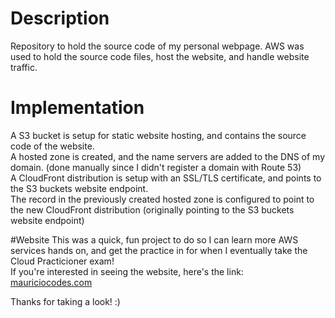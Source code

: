 # Description 
Repository to hold the source code of my personal webpage. 
AWS was used to hold the source code files, host the website, and handle website traffic.

# Implementation
A S3 bucket is setup for static website hosting, and contains the source code of the website.\
A hosted zone is created, and the name servers are added to the DNS of my domain. (done manually since I didn't register a domain with Route 53)\
A CloudFront distribution is setup with an SSL/TLS certificate, and points to the S3 buckets website endpoint.\
The record in the previously created hosted zone is configured to point to the new CloudFront distribution (originally pointing to the S3 buckets website endpoint)


#Website
This was a quick, fun project to do so I can learn more AWS services hands on, and get the practice in for when I eventually take the Cloud Practicioner exam!\
If you're interested in seeing the website, here's the link: [mauriciocodes.com](https://mauriciocodes.com/)

Thanks for taking a look!
:) 
